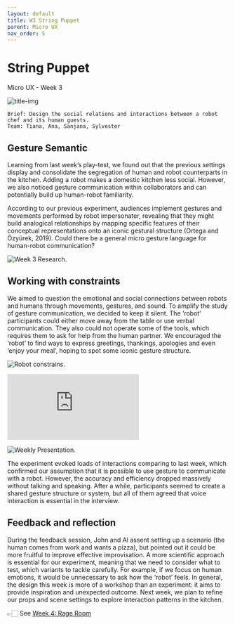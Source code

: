 ```yaml
---
layout: default
title: W3 String Puppet
parent: Micro UX
nav_order: 5
---
```

# String Puppet
Micro UX - Week 3

![title-img](https://sylvesterlau.com/blog/assets/micro/w3/cover.png)

```
Brief: Design the social relations and interactions between a robot chef and its human guests.
Team: Tiana, Ana, Sanjana, Sylvester
```


## Gesture Semantic
Learning from last week’s play-test, we found out that the previous settings display and consolidate the segregation of human and robot counterparts in the kitchen. Adding a robot makes a domestic kitchen less social. However, we also noticed gesture communication within collaborators and can potentially build up human-robot familiarity.

According to our previous experiment, audiences implement gestures and movements performed by robot impersonater, revealing that they might build analogical relationships by mapping specific features of their conceptual representations onto an iconic gestural structure (Ortega and Özyürek, 2019). Could there be a general micro gesture language for human-robot communication?

![Week 3 Research.](https://sylvesterlau.com/blog/assets/micro/w3/week3-research.jpg "Week 3 Research.") 

## Working with constraints
We aimed to question the emotional and social connections between robots and humans through movements, gestures, and sound. To amplify the study of gesture communication, we decided to keep it silent. The ‘robot’ participants could either move away from the table or use verbal communication. They also could not operate some of the tools, which requires them to ask for help from the human partner. We encouraged the ‘robot’ to find ways to express greetings, thankings, apologies and even ‘enjoy your meal’, hoping to spot some iconic gesture structure.

![Robot constrains.](https://sylvesterlau.com/blog/assets/micro/w3/constrains.jpg "Robot constrains.") 

<iframe class="l" src="https://www.youtube.com/embed/gYXIsC7v-Gg" title="YouTube video player" frameborder="0" allow="accelerometer; autoplay; clipboard-write; encrypted-media; gyroscope; picture-in-picture" allowfullscreen></iframe>

![Weekly Presentation.](https://sylvesterlau.com/blog/assets/micro/w3/w3-pre.gif "Weekly Presentation.") 

The experiment evoked loads of interactions comparing to last week, which confirmed our assumption that it is possible to use gesture to communicate with a robot. However, the accuracy and efficiency dropped massively without talking and speaking. After a while, participants seemed to create a shared gesture structure or system, but all of them agreed that voice interaction is essential in the interview.

## Feedback and reflection

During the feedback session, John and Al assent setting up a scenario (the human comes from work and wants a pizza), but pointed out it could be more fruitful to improve effective improvisation. A more scientific approach is essential for our experiment, meaning that we need to consider what to test, which variants to tackle carefully. For example, if we focus on human emotions, it would be unnecessary to ask how the ‘robot’ feels. In general, the design this week is more of a workshop than an experiment: it aims to provide inspiration and unexpected outcome. Next week, we plan to refine our props and scene settings to explore interaction patterns in the kitchen.

👉🏻 See [Week 4: Rage Room](./micro-ux-w4)